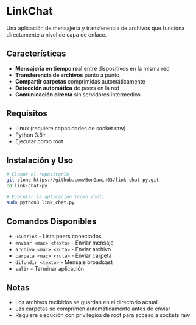 # LinkChat

Una aplicación de mensajería y transferencia de archivos que funciona directamente a nivel de capa de enlace.

## Características

- **Mensajería en tiempo real** entre dispositivos en la misma red
- **Transferencia de archivos** punto a punto
- **Compartir carpetas** comprimidas automáticamente
- **Detección automática** de peers en la red
- **Comunicación directa** sin servidores intermedios

## Requisitos

- Linux (requiere capacidades de socket raw)
- Python 3.6+
- Ejecutar como root

## Instalación y Uso

```bash
# Clonar el repositorio
git clone https://github.com/BonGamin03/link-chat-py.git
cd link-chat-py

# Ejecutar la aplicación (como root)
sudo python3 link_chat.py

```

## Comandos Disponibles

- `usuarios` - Lista peers conectados
- `enviar <mac> <texto>` - Enviar mensaje
- `archivo <mac> <ruta>` - Enviar archivo
- `carpeta <mac> <ruta>` - Enviar carpeta
- `difundir <texto>` - Mensaje broadcast
- `salir` - Terminar aplicación

## Notas

- Los archivos recibidos se guardan en el directorio actual
- Las carpetas se comprimen automáticamente antes de enviar
- Requiere ejecución con privilegios de root para acceso a sockets raw
